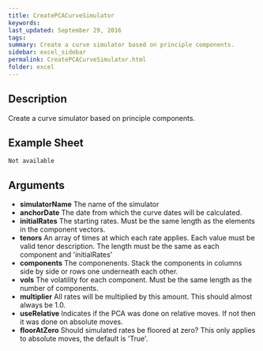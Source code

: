 ```yaml
---
title: CreatePCACurveSimulator
keywords:
last_updated: September 29, 2016
tags:
summary: Create a curve simulator based on principle components.
sidebar: excel_sidebar
permalink: CreatePCACurveSimulator.html
folder: excel
---
```


## Description
Create a curve simulator based on principle components.

<!--HUMAN EDIT START-->

<!--## Details-->

<!--HUMAN EDIT END-->

## Example Sheet

    Not available

## Arguments

* **simulatorName** The name of the simulator
* **anchorDate** The date from which the curve dates will be calculated.
* **initialRates** The starting rates.  Must be the same length as the elements in the component vectors.
* **tenors** An array of times at which each rate applies.  Each value must be valid tenor description.  The length must be the same as each component and 'initialRates'
* **components** The componenents.  Stack the components in columns side by side or rows one underneath each other.
* **vols** The volatility for each component.  Must be the same length as the number of components.
* **multiplier** All rates will be multiplied by this amount.  This should almost always be 1.0.
* **useRelative** Indicates if the PCA was done on relative moves.  If not then it was done on absolute moves.
* **floorAtZero** Should simulated rates be floored at zero?  This only applies to absolute moves, the default is 'True'.

<!--HUMAN EDIT START-->

<!--## Validation-->

<!--HUMAN EDIT END-->

